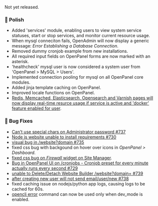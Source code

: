 Not yet released.

### 💅 Polish
- Added 'services' module, enabling users to view system service statuses, start or stop services, and monitor current resource usage.
- When mysql conneciton fails, OpenAdmin will now display a generic message: *Error Establishing a Database Connection*.
- Removed dummy cronjob example from new installations.
- All required input fields on OpenPanel forms are now marked with an asterisk.
- 'healthcheck' mysql user is now considered a system user from 'OpenPanel > MySQL > Users'.
- Implemented connection pooling for mysql on all OpenPanel core modules.
- Added jinja template caching on OpenPanel.
- Improved locale functions on OpenPanel.
- [Redis, Memcached, Elasticsearch, Opensearch and Varnish pages will now display real-time resurce usage if service is active and 'docker' feature enabled for user](https://i.postimg.cc/MxCWSDrj/2025-10-22-17-22.png).

### 🐛 Bug Fixes
- [Can't use special chars on Administrator password #737](https://github.com/stefanpejcic/OpenPanel/issues/737)
- [Node js website unable to install requirements #730](https://github.com/stefanpejcic/OpenPanel/issues/730)
- [visual bug in /website?domain #735](https://github.com/stefanpejcic/OpenPanel/issues/735)
- fixed css bug with backgound on hover over icons in *OpenPanel > Dashboard*.
- [fixed css bug on *Firewall* widget on Site Manager](https://i.postimg.cc/qqGKZ1Cm/2025-10-20-14-11.png).
- [Bug in OpenPanel UI on /cronjobs - Cronjob preset for every minute actually runs every second #729](https://github.com/stefanpejcic/OpenPanel/issues/729)
- [unable to Delete/Detach Website Builder /website?domain= #739](https://github.com/stefanpejcic/OpenPanel/issues/739)
- [after creating new user will not send email/user/new #738](https://github.com/stefanpejcic/OpenPanel/issues/738)
- fixed caching issue on nodejs/python app logs, causing logs to be cached for 60s.
- [opencli error](https://dev.openpanel.com/cli/error.html#Error) command can now be used only when dev_mode is enabled.

